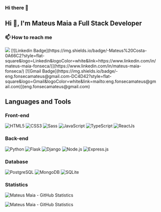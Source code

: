 ### Hi there 👋
## Hi 👋, I'm Mateus Maia a Full Stack Developer

### 📫 How to reach me
<img src="https://c.tenor.com/1chQnZduRjkAAAAM/chuck-norris-approved.gif"/>
[![Linkedin Badge](https://img.shields.io/badge/-Mateus%20Costa-0A66C2?style=flat-square&logo=Linkedin&logoColor=white&link=https://www.linkedin.com/in/mateus-maia-fonseca/)](https://www.linkedin.com/in/mateus-maia-fonseca/) [![Gmail Badge](https://img.shields.io/badge/-eng.fonsecamateus@gmail.com-DC4D42?style=flat-square&logo=Gmail&logoColor=white&link=mailto:eng.fonsecamateus@gmail.com)](eng.fonsecamateus@gmail.com) 

## Languages and Tools

### Front-end
<div>
	<img src="https://img.shields.io/badge/HTML5-E34F26?style=for-the-badge&logo=html5&logoColor=white" alt="HTML5" />
	<img src="https://img.shields.io/badge/CSS3-1572B6?style=for-the-badge&logo=css3&logoColor=white" alt="CSS3" />
	<img src="https://img.shields.io/badge/Sass-CC6699?style=for-the-badge&logo=sass&logoColor=white" alt="Sass" />
	<img src="https://img.shields.io/badge/JavaScript-323330?style=for-the-badge&logo=javascript&logoColor=F7DF1E" alt="JavaScript" />
	<img src="https://img.shields.io/badge/TypeScript-007ACC?style=for-the-badge&logo=typescript&logoColor=white" alt="TypeScript" />
	<img src="https://img.shields.io/badge/React-20232A?style=for-the-badge&logo=react&logoColor=61DAFB" alt="ReactJs" />
</div>

### Back-end
<div>
	<img src="https://img.shields.io/badge/Python-14354C?style=for-the-badge&logo=python&logoColor=white" alt="Python" />
	<img src="https://img.shields.io/badge/Flask-000000?style=for-the-badge&logo=flask&logoColor=white" alt="Flask" />
	<img src="https://img.shields.io/badge/Django-092E20?style=for-the-badge&logo=django&logoColor=white" alt="Django" />
	<img src="https://img.shields.io/badge/Node.js-43853D?style=for-the-badge&logo=node.js&logoColor=white" alt="Node.js" />
	<img src="https://img.shields.io/badge/Express.js-404D59?style=for-the-badge" alt="Express.js" />
</div>


### Database
<div>
	<img src="https://img.shields.io/badge/PostgreSQL-316192?style=for-the-badge&logo=postgresql&logoColor=white" alt="PostgreSQL" />
	<img src="https://img.shields.io/badge/MongoDB-4EA94B?style=for-the-badge&logo=mongodb&logoColor=white" alt="MongoDB" />
	<img src="https://img.shields.io/badge/SQLite-07405E?style=for-the-badge&logo=sqlite&logoColor=white" alt="SQLite" />
</div>


### Statistics
<p>
	<img align="center" src="https://github-readme-stats.vercel.app/api/top-langs?username=mateus-maia-dev&show_icons=true&locale=en&layout=compact" alt="Mateus Maia - GitHub Statistics"/>
</p>

<p>
	 <img align="center" src="https://github-readme-stats.vercel.app/api?username=mateus-maia-dev&show_icons=true&line_height=27" alt="Mateus Maia - GitHub Statistics"/>
</p>
 

